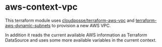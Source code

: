 # aws-context-vpc

This terraform module uses [cloudposse/terraform-aws-vpc](https://github.com/cloudposse/terraform-aws-vpc) and [terraform-aws-dynamic-subnets](https://github.com/cloudposse/terraform-aws-dynamic-subnets) to provision a new AWS VPC.

In addition it reads the current available AWS information as Terraform DataSource and uses some more available variables in the current context.
